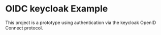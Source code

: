 # OIDC keycloak Example

This project is a prototype using authentication via the keycloak OpenID Connect protocol.
